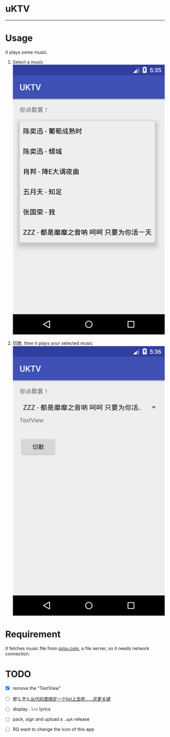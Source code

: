 # uKTV
---

# Usage

It plays some music.

1. Select a music
![](doc/Screenshot_1490348139.png)

2. 切歌, then it plays your selected music
![](doc/Screenshot_1490348166.png)

# Requirement

It fetches music file from [qiniu.com](qiniu.com), a file server, so it needs network connection.

# TODO

- [x] remove the "TextView"
- [ ] 那么怎么[从代码里绑定一个list上去呢……这更关键](https://developer.android.com/reference/android/widget/ArrayAdapter.html#ArrayAdapter(android.content.Context,%20int,%20java.util.List<T>))

- [ ] display `.lrc` lyrics
- [ ] pack, sign and upload a `.apk` release
- [ ] RQ want to change the icon of this app
